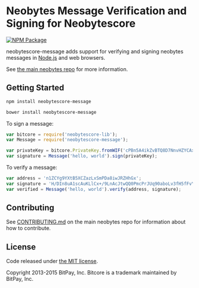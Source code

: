 # Neobytes Message Verification and Signing for Neobytescore


[![NPM Package](https://img.shields.io/npm/v/neobytescore-message.svg?style=flat-square)](https://www.npmjs.org/package/neobytescore-message)

neobytescore-message adds support for verifying and signing neobytes messages in [Node.js](http://nodejs.org/) and web browsers.

See [the main neobytes repo](https://github.com/neobytes-project/neobytes) for more information.

## Getting Started

```sh
npm install neobytescore-message
```

```sh
bower install neobytescore-message
```

To sign a message:

```javascript
var bitcore = require('neobytescore-lib');
var Message = require('neobytescore-message');

var privateKey = bitcore.PrivateKey.fromWIF('cPBn5A4ikZvBTQ8D7NnvHZYCAxzDZ5Z2TSGW2LkyPiLxqYaJPBW4');
var signature = Message('hello, world').sign(privateKey);
```

To verify a message:

```javascript
var address = 'n1ZCYg9YXtB5XCZazLxSmPDa8iwJRZHhGx';
var signature = 'H/DIn8uA1scAuKLlCx+/9LnAcJtwQQ0PmcPrJUq90aboLv3fH5fFvY+vmbfOSFEtGarznYli6ShPr9RXwY9UrIY=';
var verified = Message('hello, world').verify(address, signature);
```

## Contributing

See [CONTRIBUTING.md](https://github.com/neobytes-project/neobytes/blob/master/CONTRIBUTING.md) on the main neobytes repo for information about how to contribute.

## License

Code released under [the MIT license](https://github.com/neobytes-project/neobytes/blob/master/LICENSE).

Copyright 2013-2015 BitPay, Inc. Bitcore is a trademark maintained by BitPay, Inc.

